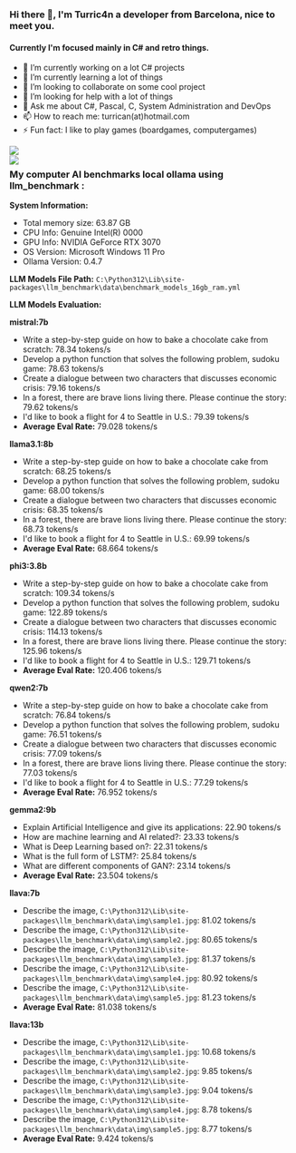 ### Hi there 👋, I'm Turric4n a developer from Barcelona, nice to meet you. 
#### Currently I'm focused mainly in C# and retro things.

- 🔭 I’m currently working on a lot C# projects
- 🌱 I’m currently learning a lot of things
- 👯 I’m looking to collaborate on some cool project
- 🤔 I’m looking for help with a lot of things
- 💬 Ask me about C#, Pascal, C, System Administration and DevOps
- 📫 How to reach me: turrican(at)hotmail.com
- ⚡ Fun fact: I like to play games (boardgames, computergames)


<img align="left" src="https://github-readme-stats.vercel.app/api?username=turric4n&theme=github_dark&show_icons=true&hide_title=true&hide_border=true"><br>
<img align="left" src="https://github-readme-stats.vercel.app/api/top-langs/?username=turric4n&langs_count=6&layout=compact&theme=github_dark&hide_title=true&hide_border=true">


### My computer AI benchmarks local ollama using llm_benchmark :

**System Information:**
- Total memory size: 63.87 GB
- CPU Info: Genuine Intel(R) 0000
- GPU Info: NVIDIA GeForce RTX 3070
- OS Version: Microsoft Windows 11 Pro
- Ollama Version: 0.4.7

**LLM Models File Path:**
`C:\Python312\Lib\site-packages\llm_benchmark\data\benchmark_models_16gb_ram.yml`

**LLM Models Evaluation:**

**mistral:7b**
- Write a step-by-step guide on how to bake a chocolate cake from scratch: 78.34 tokens/s
- Develop a python function that solves the following problem, sudoku game: 78.63 tokens/s
- Create a dialogue between two characters that discusses economic crisis: 79.16 tokens/s
- In a forest, there are brave lions living there. Please continue the story: 79.62 tokens/s
- I'd like to book a flight for 4 to Seattle in U.S.: 79.39 tokens/s
- **Average Eval Rate:** 79.028 tokens/s

**llama3.1:8b**
- Write a step-by-step guide on how to bake a chocolate cake from scratch: 68.25 tokens/s
- Develop a python function that solves the following problem, sudoku game: 68.00 tokens/s
- Create a dialogue between two characters that discusses economic crisis: 68.35 tokens/s
- In a forest, there are brave lions living there. Please continue the story: 68.73 tokens/s
- I'd like to book a flight for 4 to Seattle in U.S.: 69.99 tokens/s
- **Average Eval Rate:** 68.664 tokens/s

**phi3:3.8b**
- Write a step-by-step guide on how to bake a chocolate cake from scratch: 109.34 tokens/s
- Develop a python function that solves the following problem, sudoku game: 122.89 tokens/s
- Create a dialogue between two characters that discusses economic crisis: 114.13 tokens/s
- In a forest, there are brave lions living there. Please continue the story: 125.96 tokens/s
- I'd like to book a flight for 4 to Seattle in U.S.: 129.71 tokens/s
- **Average Eval Rate:** 120.406 tokens/s

**qwen2:7b**
- Write a step-by-step guide on how to bake a chocolate cake from scratch: 76.84 tokens/s
- Develop a python function that solves the following problem, sudoku game: 76.51 tokens/s
- Create a dialogue between two characters that discusses economic crisis: 77.09 tokens/s
- In a forest, there are brave lions living there. Please continue the story: 77.03 tokens/s
- I'd like to book a flight for 4 to Seattle in U.S.: 77.29 tokens/s
- **Average Eval Rate:** 76.952 tokens/s

**gemma2:9b**
- Explain Artificial Intelligence and give its applications: 22.90 tokens/s
- How are machine learning and AI related?: 23.33 tokens/s
- What is Deep Learning based on?: 22.31 tokens/s
- What is the full form of LSTM?: 25.84 tokens/s
- What are different components of GAN?: 23.14 tokens/s
- **Average Eval Rate:** 23.504 tokens/s

**llava:7b**
- Describe the image, `C:\Python312\Lib\site-packages\llm_benchmark\data\img\sample1.jpg`: 81.02 tokens/s
- Describe the image, `C:\Python312\Lib\site-packages\llm_benchmark\data\img\sample2.jpg`: 80.65 tokens/s
- Describe the image, `C:\Python312\Lib\site-packages\llm_benchmark\data\img\sample3.jpg`: 81.37 tokens/s
- Describe the image, `C:\Python312\Lib\site-packages\llm_benchmark\data\img\sample4.jpg`: 80.92 tokens/s
- Describe the image, `C:\Python312\Lib\site-packages\llm_benchmark\data\img\sample5.jpg`: 81.23 tokens/s
- **Average Eval Rate:** 81.038 tokens/s

**llava:13b**
- Describe the image, `C:\Python312\Lib\site-packages\llm_benchmark\data\img\sample1.jpg`: 10.68 tokens/s
- Describe the image, `C:\Python312\Lib\site-packages\llm_benchmark\data\img\sample2.jpg`: 9.85 tokens/s
- Describe the image, `C:\Python312\Lib\site-packages\llm_benchmark\data\img\sample3.jpg`: 9.04 tokens/s
- Describe the image, `C:\Python312\Lib\site-packages\llm_benchmark\data\img\sample4.jpg`: 8.78 tokens/s
- Describe the image, `C:\Python312\Lib\site-packages\llm_benchmark\data\img\sample5.jpg`: 8.77 tokens/s
- **Average Eval Rate:** 9.424 tokens/s

<!--
**turric4n/turric4n** is a ✨ _special_ ✨ repository because its `README.md` (this file) appears on your GitHub profile.


-->


